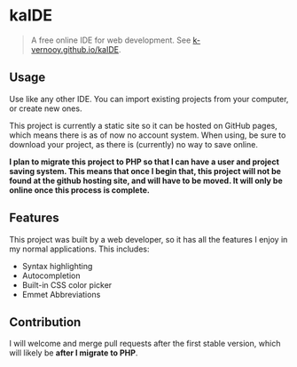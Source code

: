 # kaIDE
> A free online IDE for web development. See [k-vernooy.github.io/kaIDE](https://k-vernooy.github.io/kaIDE).
  
## Usage
Use like any other IDE. You can import existing projects from your computer, or create new ones.

This project is currently a static site so it can be hosted on GitHub pages, which means there is as of now no account system. When using, be sure to download your project, as there is (currently) no way to save online.

**I plan to migrate this project to PHP so that I can have a user and project saving system. This means that once I begin that, this project will not be found at the github hosting site, and will have to be moved. It will only be online once this process is complete.**

## Features
This project was built by a web developer, so it has all the features I enjoy in my normal applications. This includes:
  
- Syntax highlighting
- Autocompletion
- Built-in CSS color picker
- Emmet Abbreviations

## Contribution

I will welcome and merge pull requests after the first stable version, which will likely be **after I migrate to PHP**.
